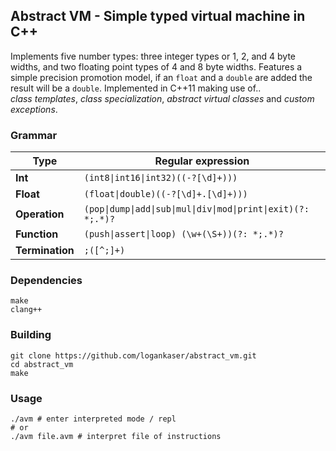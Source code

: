 ## Abstract VM - Simple typed virtual machine in C++

Implements five number types: three integer types or 1, 2, and 4 byte widths, and two floating point types of
4 and 8 byte widths.
Features a simple precision promotion model, if an `float` and a `double` are added the result will be a `double`.
Implemented in C++11 making use of..  
 *class templates*, *class specialization*, *abstract virtual classes* and *custom exceptions*.

### Grammar
Type           | Regular expression
---------------|------------
**Int**        | `(int8\|int16\|int32)((-?[\d]+)))`
**Float**      | `(float\|double)((-?[\d]+.[\d]+)))`
**Operation**  | `(pop\|dump\|add\|sub\|mul\|div\|mod\|print\|exit)(?: *;.*)?`
**Function**   | `(push\|assert\|loop) (\w+(\S+))(?: *;.*)?`
**Termination**| `;([^;]+)`

### Dependencies
`make`  
`clang++`  
### Building
```
git clone https://github.com/logankaser/abstract_vm.git
cd abstract_vm
make
```
### Usage
```
./avm # enter interpreted mode / repl
# or
./avm file.avm # interpret file of instructions
```
